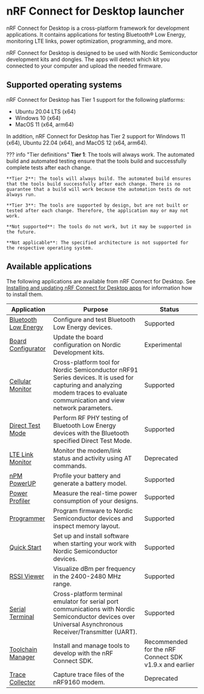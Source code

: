 # nRF Connect for Desktop launcher

nRF Connect for Desktop is a cross-platform framework for development applications. It contains applications for testing Bluetooth® Low Energy, monitoring LTE links, power optimization, programming, and more.

nRF Connect for Desktop is designed to be used with Nordic Semiconductor development kits and dongles. The apps will detect which kit you connected to your computer and upload the needed firmware.

## Supported operating systems

nRF Connect for Desktop has Tier 1 support for the following platforms:

* Ubuntu 20.04 LTS (x64)
* Windows 10 (x64)
* MacOS 11 (x64, arm64)

In addition, nRF Connect for Desktop has Tier 2 support for Windows 11 (x64), Ubuntu 22.04 (x64), and MacOS 12 (x64, arm64).

??? info "Tier definitions"
    **Tier 1**: The tools will always work. The automated build and automated testing ensure that the tools build and successfully complete tests after each change.

    **Tier 2**: The tools will always build. The automated build ensures that the tools build successfully after each change. There is no guarantee that a build will work because the automation tests do not always run.

    **Tier 3**: The tools are supported by design, but are not built or tested after each change. Therefore, the application may or may not work.

    **Not supported**: The tools do not work, but it may be supported in the future.

    **Not applicable**: The specified architecture is not supported for the respective operating system.

## Available applications

The following applications are available from nRF Connect for Desktop. See [Installing and updating nRF Connect for Desktop apps](installing_apps.md) for information how to install them.

| Application           | Purpose                                                                          | Status |
| --------------------- | -------------------------------------------------------------------------------- | ------ |
| [Bluetooth Low Energy](https://docs.nordicsemi.com/bundle/nrf-connect-ble/page/index.html) | Configure and test Bluetooth Low Energy devices.   | Supported  |
| [Board Configurator](https://docs.nordicsemi.com/bundle/nrf-connect-board-configurator/page/index.html) | Update the board configuration on Nordic Development kits.   | Experimental  |
| [Cellular Monitor](https://docs.nordicsemi.com/bundle/nrf-connect-cellularmonitor/page/index.html) | Cross-platform tool for Nordic Semiconductor nRF91 Series devices. It is used for capturing and analyzing modem traces to evaluate communication and view network parameters. | Supported |
| [Direct Test Mode](https://github.com/NordicSemiconductor/pc-nrfconnect-dtm)  | Perform RF PHY testing of Bluetooth Low Energy devices with the Bluetooth specified Direct Test Mode. | Supported |
| [LTE Link Monitor](https://docs.nordicsemi.com/bundle/nrf-connect-linkmonitor/page/index.html)  | Monitor the modem/link status and activity using AT commands.   | Deprecated  |
| [nPM PowerUP](https://docs.nordicsemi.com/bundle/nan_045/page/APP/nan_045/profiling_npm_powerup.html) | Profile your battery and generate a battery model.   | Supported  |
| [Power Profiler](https://docs.nordicsemi.com/bundle/ug_ppk/page/UG/ppk/PPK_user_guide_Running_the_software.html) | Measure the real-time power consumption of your designs. | Supported |
| [Programmer](https://docs.nordicsemi.com/bundle/nrf-connect-programmer/page/index.html) | Program firmware to Nordic Semiconductor devices and inspect memory layout.  | Supported |
| [Quick Start](https://docs.nordicsemi.com/bundle/nrf-connect-quickstart/page/index.html) | Set up and install software when starting your work with Nordic Semiconductor devices.  | Supported |
| [RSSI Viewer](https://github.com/NordicSemiconductor/pc-nrfconnect-rssi)  | Visualize dBm per frequency in the 2400-2480 MHz range.   | Supported  |
| [Serial Terminal](https://docs.nordicsemi.com/bundle/nrf-connect-serial-terminal/page/index.html)  | Cross-platform terminal emulator for serial port communications with Nordic Semiconductor devices over Universal Asynchronous Receiver/Transmitter (UART).  | Supported |
| [Toolchain Manager](https://docs.nordicsemi.com/bundle/ncs-latest/page/nrf/installation/install_ncs.html#legacy_installation_with_toolchain_manager)  | Install and manage tools to develop with the nRF Connect SDK.  | Recommended for the nRF Connect SDK v1.9.x and earlier  |
| [Trace Collector](https://docs.nordicsemi.com/bundle/nrf-connect-tracecollector/page/index.html)  | Capture trace files of the nRF9160 modem.   | Deprecated  |

